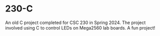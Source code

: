 # 230-C
An old C project completed for CSC 230 in Spring 2024. The project involved using C to control LEDs on Mega2560 lab boards. A fun project! 
